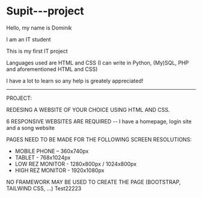 # Supit---project
Hello, my name is Dominik

I am an IT student

This is my first IT project

Languages used are HTML and CSS (I can write in Python, (My)SQL, PHP and aforementioned HTML and CSS)

I have a lot to learn so any help is greately appreciated!

-------------------------------------------------------------------------------------------------------

PROJECT:

REDESING A WEBSITE OF YOUR CHOICE USING HTML AND CSS.

6 RESPONSIVE WEBSITES ARE REQUIRED        -- I have a homepage, login site and a song website

PAGES NEED TO BE MADE FOR THE FOLLOWING SCREEN RESOLUTIONS:
  - MOBILE PHONE – 360x740px
  - TABLET - 768x1024px
  - LOW REZ MONITOR - 1280x800px / 1024x800px
  - HIGH REZ MONITOR - 1920x1080px

NO FRAMEWORK MAY BE USED TO CREATE THE PAGE (BOOTSTRAP, TAILWIND CSS, ...)
Test22223